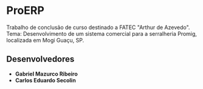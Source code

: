 # ProERP

Trabalho de conclusão de curso destinado a FATEC "Arthur de Azevedo". Tema: Desenvolvimento de um sistema comercial para a serralheria Promig, localizada em Mogi Guaçu, SP.

## Desenvolvedores

* **Gabriel Mazurco Ribeiro**
* **Carlos Eduardo Secolin**
